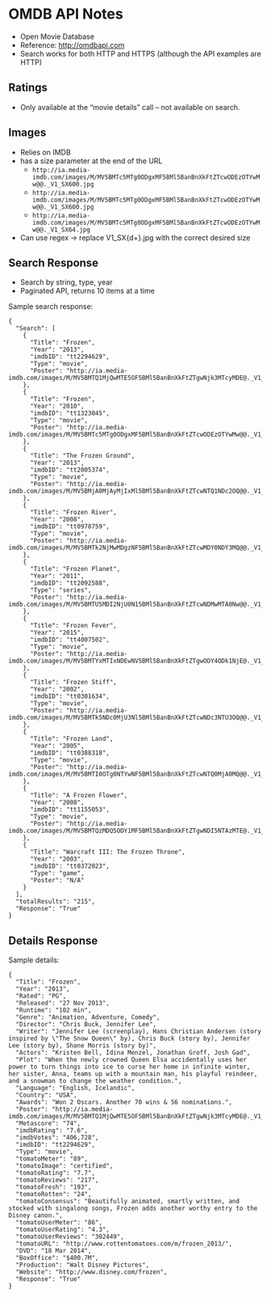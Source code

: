 # OMDB API Notes

- Open Movie Database
- Reference: http://omdbapi.com
- Search works for both HTTP and HTTPS (although the API examples are HTTP)


## Ratings

- Only available at the “movie details” call – not available on search.

## Images

- Relies on IMDB
- has a size parameter at the end of the URL
 	- `http://ia.media-imdb.com/images/M/MV5BMTc5MTg0ODgxMF5BMl5BanBnXkFtZTcwODEzOTYwMw@@._V1_SX600.jpg`
 	- `http://ia.media-imdb.com/images/M/MV5BMTc5MTg0ODgxMF5BMl5BanBnXkFtZTcwODEzOTYwMw@@._V1_SX600.jpg`
 	- `http://ia.media-imdb.com/images/M/MV5BMTc5MTg0ODgxMF5BMl5BanBnXkFtZTcwODEzOTYwMw@@._V1_SX64.jpg`
- Can use regex -> replace V1_SX{d+}.jpg with the correct desired size


## Search Response

- Search by string, type, year
- Paginated API, returns 10 items at a time

Sample search response:

	{
	  "Search": [
	    {
	      "Title": "Frozen",
	      "Year": "2013",
	      "imdbID": "tt2294629",
	      "Type": "movie",
	      "Poster": "http://ia.media-imdb.com/images/M/MV5BMTQ1MjQwMTE5OF5BMl5BanBnXkFtZTgwNjk3MTcyMDE@._V1_SX300.jpg"
	    },
	    {
	      "Title": "Frozen",
	      "Year": "2010",
	      "imdbID": "tt1323045",
	      "Type": "movie",
	      "Poster": "http://ia.media-imdb.com/images/M/MV5BMTc5MTg0ODgxMF5BMl5BanBnXkFtZTcwODEzOTYwMw@@._V1_SX300.jpg"
	    },
	    {
	      "Title": "The Frozen Ground",
	      "Year": "2013",
	      "imdbID": "tt2005374",
	      "Type": "movie",
	      "Poster": "http://ia.media-imdb.com/images/M/MV5BMjA0MjAyMjIxMl5BMl5BanBnXkFtZTcwNTQ1NDc2OQ@@._V1_SX300.jpg"
	    },
	    {
	      "Title": "Frozen River",
	      "Year": "2008",
	      "imdbID": "tt0978759",
	      "Type": "movie",
	      "Poster": "http://ia.media-imdb.com/images/M/MV5BMTk2NjMwMDgzNF5BMl5BanBnXkFtZTcwMDY0NDY3MQ@@._V1_SX300.jpg"
	    },
	    {
	      "Title": "Frozen Planet",
	      "Year": "2011",
	      "imdbID": "tt2092588",
	      "Type": "series",
	      "Poster": "http://ia.media-imdb.com/images/M/MV5BMTU5MDI2NjU0N15BMl5BanBnXkFtZTcwNDMwMTA0Nw@@._V1_SX300.jpg"
	    },
	    {
	      "Title": "Frozen Fever",
	      "Year": "2015",
	      "imdbID": "tt4007502",
	      "Type": "movie",
	      "Poster": "http://ia.media-imdb.com/images/M/MV5BMTYxMTIxNDEwNV5BMl5BanBnXkFtZTgwODY4ODk1NjE@._V1_SX300.jpg"
	    },
	    {
	      "Title": "Frozen Stiff",
	      "Year": "2002",
	      "imdbID": "tt0301634",
	      "Type": "movie",
	      "Poster": "http://ia.media-imdb.com/images/M/MV5BMTk5NDc0MjU3Nl5BMl5BanBnXkFtZTcwNDc3NTU3OQ@@._V1_SX300.jpg"
	    },
	    {
	      "Title": "Frozen Land",
	      "Year": "2005",
	      "imdbID": "tt0388318",
	      "Type": "movie",
	      "Poster": "http://ia.media-imdb.com/images/M/MV5BMTI0OTg0NTYwNF5BMl5BanBnXkFtZTcwNTQ0MjA0MQ@@._V1_SX300.jpg"
	    },
	    {
	      "Title": "A Frozen Flower",
	      "Year": "2008",
	      "imdbID": "tt1155053",
	      "Type": "movie",
	      "Poster": "http://ia.media-imdb.com/images/M/MV5BMTQzMDQ5ODY1MF5BMl5BanBnXkFtZTgwNDI5NTAzMTE@._V1_SX300.jpg"
	    },
	    {
	      "Title": "Warcraft III: The Frozen Throne",
	      "Year": "2003",
	      "imdbID": "tt0372023",
	      "Type": "game",
	      "Poster": "N/A"
	    }
	  ],
	  "totalResults": "215",
	  "Response": "True"
	}

## Details Response

Sample details:

	{
	  "Title": "Frozen",
	  "Year": "2013",
	  "Rated": "PG",
	  "Released": "27 Nov 2013",
	  "Runtime": "102 min",
	  "Genre": "Animation, Adventure, Comedy",
	  "Director": "Chris Buck, Jennifer Lee",
	  "Writer": "Jennifer Lee (screenplay), Hans Christian Andersen (story inspired by \"The Snow Queen\" by), Chris Buck (story by), Jennifer Lee (story by), Shane Morris (story by)",
	  "Actors": "Kristen Bell, Idina Menzel, Jonathan Groff, Josh Gad",
	  "Plot": "When the newly crowned Queen Elsa accidentally uses her power to turn things into ice to curse her home in infinite winter, her sister, Anna, teams up with a mountain man, his playful reindeer, and a snowman to change the weather condition.",
	  "Language": "English, Icelandic",
	  "Country": "USA",
	  "Awards": "Won 2 Oscars. Another 70 wins & 56 nominations.",
	  "Poster": "http://ia.media-imdb.com/images/M/MV5BMTQ1MjQwMTE5OF5BMl5BanBnXkFtZTgwNjk3MTcyMDE@._V1_SX300.jpg",
	  "Metascore": "74",
	  "imdbRating": "7.6",
	  "imdbVotes": "406,728",
	  "imdbID": "tt2294629",
	  "Type": "movie",
	  "tomatoMeter": "89",
	  "tomatoImage": "certified",
	  "tomatoRating": "7.7",
	  "tomatoReviews": "217",
	  "tomatoFresh": "193",
	  "tomatoRotten": "24",
	  "tomatoConsensus": "Beautifully animated, smartly written, and stocked with singalong songs, Frozen adds another worthy entry to the Disney canon.",
	  "tomatoUserMeter": "86",
	  "tomatoUserRating": "4.3",
	  "tomatoUserReviews": "302449",
	  "tomatoURL": "http://www.rottentomatoes.com/m/frozen_2013/",
	  "DVD": "18 Mar 2014",
	  "BoxOffice": "$400.7M",
	  "Production": "Walt Disney Pictures",
	  "Website": "http://www.disney.com/frozen",
	  "Response": "True"
	}

